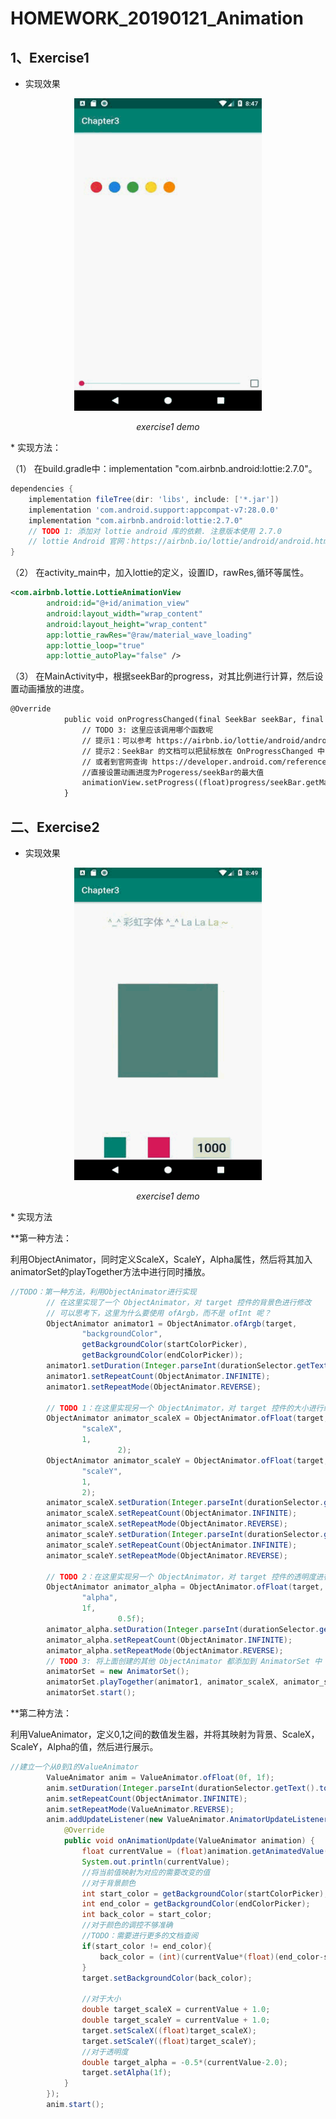 
# HOMEWORK_20190121_Animation
## 1、Exercise1
* 实现效果
<p align="center">
    <img src="./pics/homework_erercise1_20190121.gif" alt="Sample"  width="300" height="500">
    <p align="center">
        <em>exercise1 demo</em>
    </p>
</p>
* 实现方法：

（1）	在build.gradle中：implementation "com.airbnb.android:lottie:2.7.0"。

```gradle
dependencies {
    implementation fileTree(dir: 'libs', include: ['*.jar'])
    implementation 'com.android.support:appcompat-v7:28.0.0'
    implementation "com.airbnb.android:lottie:2.7.0"
    // TODO 1: 添加对 lottie android 库的依赖. 注意版本使用 2.7.0
    // lottie Android 官网：https://airbnb.io/lottie/android/android.html
}
```
（2）	在activity_main中，加入lottie的定义，设置ID，rawRes,循环等属性。
```xml
<com.airbnb.lottie.LottieAnimationView
        android:id="@+id/animation_view"
        android:layout_width="wrap_content"
        android:layout_height="wrap_content"
        app:lottie_rawRes="@raw/material_wave_loading"
        app:lottie_loop="true"
        app:lottie_autoPlay="false" />

```
（3）	在MainActivity中，根据seekBar的progress，对其比例进行计算，然后设置动画播放的进度。
```xml
@Override
            public void onProgressChanged(final SeekBar seekBar, final int progress, boolean fromUser) {
                // TODO 3: 这里应该调用哪个函数呢
                // 提示1：可以参考 https://airbnb.io/lottie/android/android.html#custom-animators
                // 提示2：SeekBar 的文档可以把鼠标放在 OnProgressChanged 中间，并点击 F1 查看，
                // 或者到官网查询 https://developer.android.com/reference/android/widget/SeekBar.OnSeekBarChangeListener.html#onProgressChanged(android.widget.SeekBar,%20int,%20boolean)
                //直接设置动画进度为Progeress/seekBar的最大值
                animationView.setProgress((float)progress/seekBar.getMax());
            }
```

## 二、Exercise2
* 实现效果
<p align="center">
    <img src="./pics/homework_exercise2_20190121.gif" alt="Sample"  width="300" height="500">
    <p align="center">
        <em>exercise1 demo</em>
    </p>
</p>
* 实现方法

**第一种方法：

利用ObjectAnimator，同时定义ScaleX，ScaleY，Alpha属性，然后将其加入animatorSet的playTogether方法中进行同时播放。
```java
//TODO：第一种方法，利用ObjectAnimator进行实现
        // 在这里实现了一个 ObjectAnimator，对 target 控件的背景色进行修改
        // 可以思考下，这里为什么要使用 ofArgb，而不是 ofInt 呢？
        ObjectAnimator animator1 = ObjectAnimator.ofArgb(target,
                "backgroundColor",
                getBackgroundColor(startColorPicker),
                getBackgroundColor(endColorPicker));
        animator1.setDuration(Integer.parseInt(durationSelector.getText().toString()));
        animator1.setRepeatCount(ObjectAnimator.INFINITE);
        animator1.setRepeatMode(ObjectAnimator.REVERSE);

        // TODO 1：在这里实现另一个 ObjectAnimator，对 target 控件的大小进行缩放，从 1 到 2 循环
        ObjectAnimator animator_scaleX = ObjectAnimator.ofFloat(target,
                "scaleX",
                1,
                        2);
        ObjectAnimator animator_scaleY = ObjectAnimator.ofFloat(target,
                "scaleY",
                1,
                2);
        animator_scaleX.setDuration(Integer.parseInt(durationSelector.getText().toString()));
        animator_scaleX.setRepeatCount(ObjectAnimator.INFINITE);
        animator_scaleX.setRepeatMode(ObjectAnimator.REVERSE);
        animator_scaleY.setDuration(Integer.parseInt(durationSelector.getText().toString()));
        animator_scaleY.setRepeatCount(ObjectAnimator.INFINITE);
        animator_scaleY.setRepeatMode(ObjectAnimator.REVERSE);

        // TODO 2：在这里实现另一个 ObjectAnimator，对 target 控件的透明度进行修改，从 1 到 0.5f 循环
        ObjectAnimator animator_alpha = ObjectAnimator.ofFloat(target,
                "alpha",
                1f,
                        0.5f);
        animator_alpha.setDuration(Integer.parseInt(durationSelector.getText().toString()));
        animator_alpha.setRepeatCount(ObjectAnimator.INFINITE);
        animator_alpha.setRepeatMode(ObjectAnimator.REVERSE);
        // TODO 3: 将上面创建的其他 ObjectAnimator 都添加到 AnimatorSet 中
        animatorSet = new AnimatorSet();
        animatorSet.playTogether(animator1, animator_scaleX, animator_scaleY, animator_alpha);
        animatorSet.start();
```
**第二种方法：

利用ValueAnimator，定义0,1之间的数值发生器，并将其映射为背景、ScaleX，ScaleY，Alpha的值，然后进行展示。
```java
//建立一个从0到1的ValueAnimator
        ValueAnimator anim = ValueAnimator.ofFloat(0f, 1f);
        anim.setDuration(Integer.parseInt(durationSelector.getText().toString()));
        anim.setRepeatCount(ObjectAnimator.INFINITE);
        anim.setRepeatMode(ValueAnimator.REVERSE);
        anim.addUpdateListener(new ValueAnimator.AnimatorUpdateListener() {
            @Override
            public void onAnimationUpdate(ValueAnimator animation) {
                float currentValue = (float)animation.getAnimatedValue();
                System.out.println(currentValue);
                //将当前值映射为对应的需要改变的值
                //对于背景颜色
                int start_color = getBackgroundColor(startColorPicker);
                int end_color = getBackgroundColor(endColorPicker);
                int back_color = start_color;
                //对于颜色的调控不够准确
                //TODO：需要进行更多的文档查阅
                if(start_color != end_color){
                    back_color = (int)(currentValue*(float)(end_color-start_color)) + start_color;
                }
                target.setBackgroundColor(back_color);

                //对于大小
                double target_scaleX = currentValue + 1.0;
                double target_scaleY = currentValue + 1.0;
                target.setScaleX((float)target_scaleX);
                target.setScaleY((float)target_scaleY);
                //对于透明度
                double target_alpha = -0.5*(currentValue-2.0);
                target.setAlpha(1f);
            }
        });
        anim.start();
```
